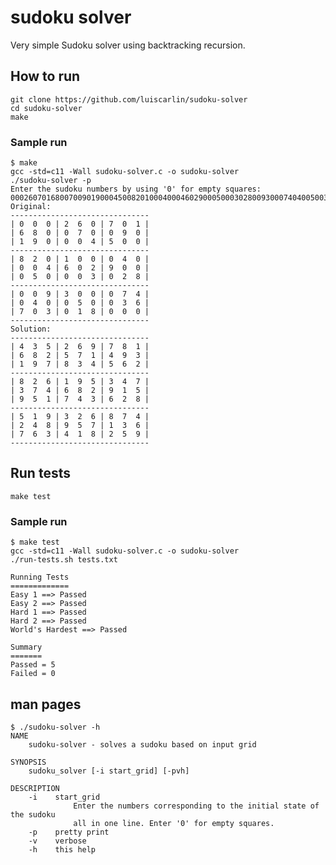 # sudoku solver


Very simple Sudoku solver using backtracking recursion.

## How to run
    git clone https://github.com/luiscarlin/sudoku-solver 
    cd sudoku-solver
    make

### Sample run
    $ make
    gcc -std=c11 -Wall sudoku-solver.c -o sudoku-solver
    ./sudoku-solver -p
    Enter the sudoku numbers by using '0' for empty squares:
    000260701680070090190004500820100040004602900050003028009300074040050036703018000
    Original:
    -------------------------------
    | 0  0  0 | 2  6  0 | 7  0  1 |
    | 6  8  0 | 0  7  0 | 0  9  0 |
    | 1  9  0 | 0  0  4 | 5  0  0 |
    -------------------------------
    | 8  2  0 | 1  0  0 | 0  4  0 |
    | 0  0  4 | 6  0  2 | 9  0  0 |
    | 0  5  0 | 0  0  3 | 0  2  8 |
    -------------------------------
    | 0  0  9 | 3  0  0 | 0  7  4 |
    | 0  4  0 | 0  5  0 | 0  3  6 |
    | 7  0  3 | 0  1  8 | 0  0  0 |
    -------------------------------
    Solution:
    -------------------------------
    | 4  3  5 | 2  6  9 | 7  8  1 |
    | 6  8  2 | 5  7  1 | 4  9  3 |
    | 1  9  7 | 8  3  4 | 5  6  2 |
    -------------------------------
    | 8  2  6 | 1  9  5 | 3  4  7 |
    | 3  7  4 | 6  8  2 | 9  1  5 |
    | 9  5  1 | 7  4  3 | 6  2  8 |
    -------------------------------
    | 5  1  9 | 3  2  6 | 8  7  4 |
    | 2  4  8 | 9  5  7 | 1  3  6 |
    | 7  6  3 | 4  1  8 | 2  5  9 |
    -------------------------------

## Run tests
    make test

### Sample run
    $ make test
    gcc -std=c11 -Wall sudoku-solver.c -o sudoku-solver
    ./run-tests.sh tests.txt 

    Running Tests
    =============
    Easy 1 ==> Passed
    Easy 2 ==> Passed
    Hard 1 ==> Passed
    Hard 2 ==> Passed
    World's Hardest ==> Passed

    Summary
    =======
    Passed = 5
    Failed = 0

## man pages
    $ ./sudoku-solver -h
    NAME
        sudoku-solver - solves a sudoku based on input grid

    SYNOPSIS
        sudoku_solver [-i start_grid] [-pvh]

    DESCRIPTION
        -i    start_grid
                  Enter the numbers corresponding to the initial state of the sudoku
                  all in one line. Enter '0' for empty squares.
        -p    pretty print
        -v    verbose
        -h    this help
  
